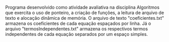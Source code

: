 Programa desenvolvido como atividade avaliativa na disciplina Algoritmos que exercita o uso de ponteiro, a criação de funções, a leitura de arquivo de texto e alocação dinâmica de memória. O arquivo de texto "coeficientes.txt" armazena os coeficientes de cada equação espaçados por linha. Já o arquivo "termosIndependentes.txt" armazena os respectivos termos independentes de cada equação separados por um espaço simples.